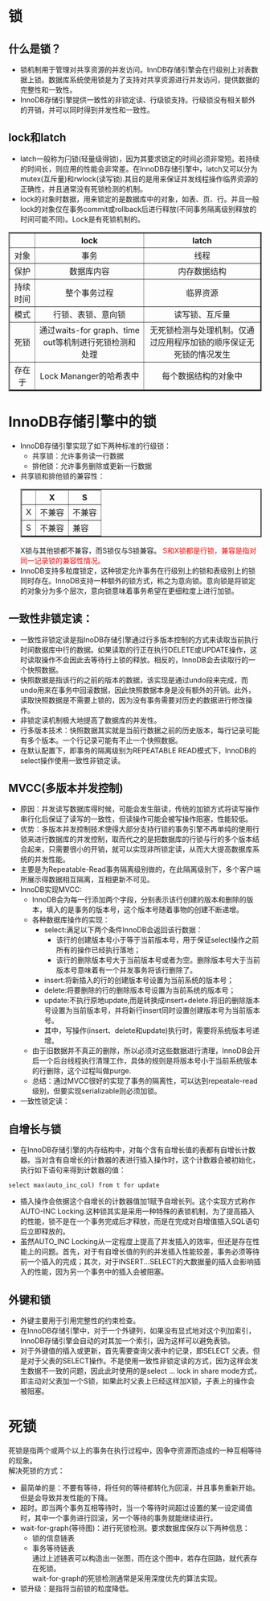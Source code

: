 # 锁
## 什么是锁？
+ 锁机制用于管理对共享资源的并发访问。InnDB存储引擎会在行级别上对表数据上锁。数据库系统使用锁是为了支持对共享资源进行并发访问，提供数据的完整性和一致性。
+ InnoDB存储引擎提供一致性的非锁定读、行级锁支持。行级锁没有相关额外的开销，并可以同时得到并发性和一致性。
## lock和latch
+ latch一般称为闩锁(轻量级得锁)，因为其要求锁定的时间必须非常短。若持续的时间长，则应用的性能会非常差。在InnoDB存储引擎中，latch又可以分为mutex(互斥量)和rwlock(读写锁).其目的是用来保证并发线程操作临界资源的正确性，并且通常没有死锁检测的机制。
+ lock的对象时数据，用来锁定的是数据库中的对象，如表、页、行。并且一般lock的对象仅在事务commit或rollback后进行释放(不同事务隔离级别释放的时间可能不同)。Lock是有死锁机制的。
<table border="2">
<tr>
    <th></th>
    <th align="center">lock</th>
    <th align="center">latch</th>
</tr>
<tr>
    <td  align="center">对象</td>
    <td  align="center">事务</td>
    <td  align="center">线程</td>
</tr>
    <tr>
    <td  align="center">保护</td>
    <td  align="center">数据库内容</td>
    <td  align="center">内存数据结构</td>
</tr>
    <tr>
    <td  align="center">持续时间</td>
    <td  align="center">整个事务过程</td>
    <td  align="center">临界资源</td>
</tr>
    <tr>
    <td  align="center">模式</td>
    <td  align="center">行锁、表锁、意向锁</td>
    <td  align="center">读写锁、互斥量</td>
</tr>
    <tr>
    <td  align="center">死锁</td>
    <td  align="center">通过waits-for graph、time out等机制进行死锁检测和处理</td>
    <td  align="center">无死锁检测与处理机制。仅通过应用程序加锁的顺序保证无死锁的情况发生</td>
</tr>
    <tr>
    <td  align="center">存在于</td>
    <td  align="center">Lock Mananger的哈希表中</td>
    <td  align="center">每个数据结构的对象中</td>
</tr>
</table>

# InnoDB存储引擎中的锁
+ InnoDB存储引擎实现了如下两种标准的行级锁：
    + 共享锁：允许事务读一行数据
    + 排他锁：允许事务删除或更新一行数据
+ 共享锁和排他锁的兼容性：
    <table border="2">
        <tr>
            <th></th>
            <th>X</th>
            <th>S</th>
        </tr>
        <tr>
            <td>X</td>
            <td>不兼容</td>
            <td>不兼容</td>
        </tr>
            <tr>
            <td>S</td>
            <td>不兼容</td>
            <td>兼容</td>
        </tr>
    </table> 
    X锁与其他锁都不兼容，而S锁仅与S锁兼容。  
    <font color="red">S和X锁都是行锁，兼容是指对同一记录锁的兼容性情况。</font>
+ InnoDB支持多粒度锁定，这种锁定允许事务在行级别上的锁和表级别上的锁同时存在。InnoDB支持一种额外的锁方式，称之为意向锁。意向锁是将锁定的对象分为多个层次，意向锁意味着事务希望在更细粒度上进行加锁。
## 一致性非锁定读：
+ 一致性非锁定读是指InoDB存储引擎通过行多版本控制的方式来读取当前执行时间数据库中行的数据。如果读取的行正在执行DELETE或UPDATE操作，这时读取操作不会因此去等待行上锁的释放。相反的，InnoDB会去读取行的一个快照数据。
+ 快照数据是指该行的之前的版本的数据，该实现是通过undo段来完成，而undo用来在事务中回滚数据，因此快照数据本身是没有额外的开销。此外，读取快照数据是不需要上锁的，因为没有事务需要对历史的数据进行修改操作。
+ 非锁定读机制极大地提高了数据库的并发性。
+ 行多版本技术：快照数据其实就是当前行数据之前的历史版本，每行记录可能有多个版本。一个行记录可能有不止一个快照数据。
+ 在默认配置下，即事务的隔离级别为REPEATABLE READ模式下，InnoDB的select操作使用一致性非锁定读。
## MVCC(多版本并发控制)
+ 原因：并发读写数据库得时候，可能会发生脏读，传统的加锁方式将读写操作串行化后保证了读写的一致性，但读操作可能会被写操作阻塞，性能较低。
+ 优势：多版本并发控制技术使得大部分支持行锁的事务引擎不再单纯的使用行锁来进行数据库的并发控制，取而代之的是把数据库的行锁与行的多个版本结合起来，只需要很小的开销，就可以实现非所锁定读，从而大大提高数据库系统的并发性能。
+ 主要是为Repeatable-Read事务隔离级别做的，在此隔离级别下，多个客户端所展示得数据相互隔离，互相更新不可见。
+ InnoDB实现MVCC:
    + InnoDB会为每一行添加两个字段，分别表示该行创建的版本和删除的版本，填入的是事务的版本号，这个版本号随着事物的创建不断递增。
    + 各种数据库操作的实现：
        + select:满足以下两个条件InnoDB会返回该行数据：
            + 该行的创建版本号小于等于当前版本号，用于保证select操作之前所有的操作已经执行落地；
            + 该行的删除版本号大于当前版本号或者为空。删除版本号大于当前版本号意味着有一个并发事务将该行删除了。
        + insert:将新插入的行的创建版本号设置为当前系统的版本号；
        + delete:将要删除的行的删除版本号设置为当前系统的版本号；
        + update:不执行原地update,而是转换成insert+delete.将旧的删除版本号设置为当前版本号，并将新行insert同时设置创建版本号为当前版本号。
        + 其中，写操作(insert、delete和update)执行时，需要将系统版本号递增。
    + 由于旧数据并不真正的删除，所以必须对这些数据进行清理，InnoDB会开启一个后台线程执行清理工作，具体的规则是将版本号小于当前系统版本的行删除，这个过程叫做purge.
    + 总结：通过MVCC很好的实现了事务的隔离性，可以达到repeatale-read级别，但要实现serializable则必须加锁。
+ 一致性锁定读：
## 自增长与锁
+ 在InnoDB存储引擎的内存结构中，对每个含有自增长值的表都有自增长计数器。当对含有自增长的计数器的表进行插入操作时，这个计数器会被初始化，执行如下语句来得到计数器的值：
```
select max(auto_inc_col) from t for update
```
+ 插入操作会依据这个自增长的计数器值加1赋予自增长列。这个实现方式称作AUTO-INC Locking.这种锁其实是采用一种特殊的表锁机制，为了提高插入的性能，锁不是在一个事务完成后才释放，而是在完成对自增值插入SQL语句后立即释放的。
+ 虽然AUTO_INC Locking从一定程度上提高了并发插入的效率，但还是存在性能上的问题。首先，对于有自增长值的列的并发插入性能较差，事务必须等待前一个插入的完成；其次，对于INSERT...SELECT的大数据量的插入会影响插入的性能，因为另一个事务中的插入会被阻塞。
## 外键和锁
+ 外键主要用于引用完整性的约束检查。
+ 在InnoDB存储引擎中，对于一个外键列，如果没有显式地对这个列加索引，InnoDB存储引擎会自动的对其加一个索引，因为这样可以避免表锁。
+ 对于外键值的插入或更新，首先需要查询父表中的记录，即SELECT 父表。但是对于父表的SELECT操作。不是使用一致性非锁定读的方式，因为这样会发生数据不一致的问题，因此此时使用的是select ... lock in share mode方式，即主动对父表加一个S锁，如果此时父表上已经这样加X锁，子表上的操作会被阻塞。
# 死锁
死锁是指两个或两个以上的事务在执行过程中，因争夺资源而造成的一种互相等待的现象。  
解决死锁的方式：
+ 最简单的是：不要有等待，将任何的等待都转化为回滚，并且事务重新开始。但是会导致并发性能的下降。
+ 超时。即当两个事务互相等待时，当一个等待时间超过设置的某一设定阈值时，其中一个事务进行回滚，另一个等待的事务就能继续进行。
+ wait-for-graph(等待图)：进行死锁检测。要求数据库保存以下两种信息：
    + 锁的信息链表
    + 事务等待链表  
  通过上述链表可以构造出一张图，而在这个图中，若存在回路，就代表存在死锁。  
  wait-for-graph的死锁检测通常是采用深度优先的算法实现。
+ 锁升级：是指将当前锁的粒度降低。